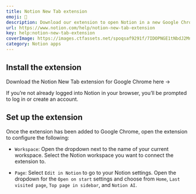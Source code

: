 ```yaml
---
title: Notion New Tab extension
emoji: 📄
description: Download our extension to open Notion in a new Google Chrome tab 📄
url: https://www.notion.com/help/notion-new-tab-extension
key: help:notion-new-tab-extension
coverImage: https://images.ctfassets.net/spoqsaf9291f/7IDOPNGE1tNbdJ2Mn5tLCl/d75fa369fd727a883b714fec01d8ae8e/Reference_Visuals_Notion_Tab__1_.png
category: Notion apps
---
```


## Install the extension

Download the Notion New Tab extension for Google Chrome here →

If you’re not already logged into Notion in your browser, you’ll be prompted to log in or create an account.

## Set up the extension

Once the extension has been added to Google Chrome, open the extension to configure the following:

* `Workspace`: Open the dropdown next to the name of your current workspace. Select the Notion workspace you want to connect the extension to.

* `Page`: Select `Edit in Notion` to go to your Notion settings. Open the dropdown for the `Open on start` settings and choose from `Home`, `Last visited page`, `Top page in sidebar`, and `Notion AI`.
